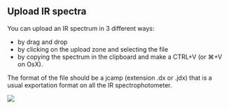 ## Upload IR spectra

You can upload an IR spectrum in 3 different ways:

- by drag and drop
- by clicking on the upload zone and selecting the file
- by copying the spectrum in the clipboard and make a CTRL+V (or ⌘+V on OsX).

The format of the file should be a jcamp (extension .dx or .jdx) that is a usual
exportation format on all the IR spectrophotometer.

<img src="upload.png">
